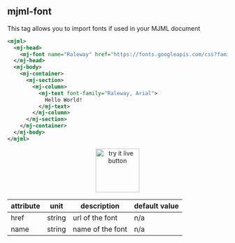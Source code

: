 ## mjml-font

This tag allows you to import fonts if used in your MJML document

 ```xml
 <mjml>
   <mj-head>
     <mj-font name="Raleway" href="https://fonts.googleapis.com/css?family=Raleway" />
   </mj-head>
   <mj-body>
     <mj-container>
       <mj-section>
         <mj-column>
           <mj-text font-family="Raleway, Arial">
             Hello World!
           </mj-text>
         </mj-column>
       </mj-section>
     </mj-container>
   </mj-body>
 </mjml>
 ```

<p align="center">
  <a href="https://mjml.io/try-it-live/components/head-font">
    <img width="100px" src="http://imgh.us/TRYITLIVE.svg" alt="try it live button" />
  </a>
</p>


attribute            | unit          | description                    | default value
---------------------|---------------|--------------------------------|---------------
href                 | string        | url of the font                | n/a
name                 | string        | name of the font               | n/a
